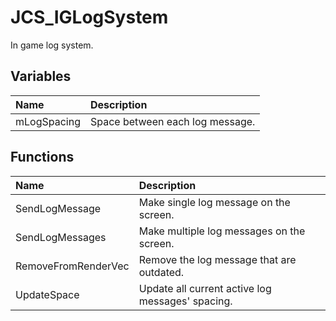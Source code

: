 # JCS_IGLogSystem

In game log system.

## Variables

| Name        | Description                     |
|:------------|:--------------------------------|
| mLogSpacing | Space between each log message. |

## Functions

| Name                | Description                                      |
|:--------------------|:-------------------------------------------------|
| SendLogMessage      | Make single log message on the screen.           |
| SendLogMessages     | Make multiple log messages on the screen.        |
| RemoveFromRenderVec | Remove the log message that are outdated.        |
| UpdateSpace         | Update all current active log messages' spacing. |
